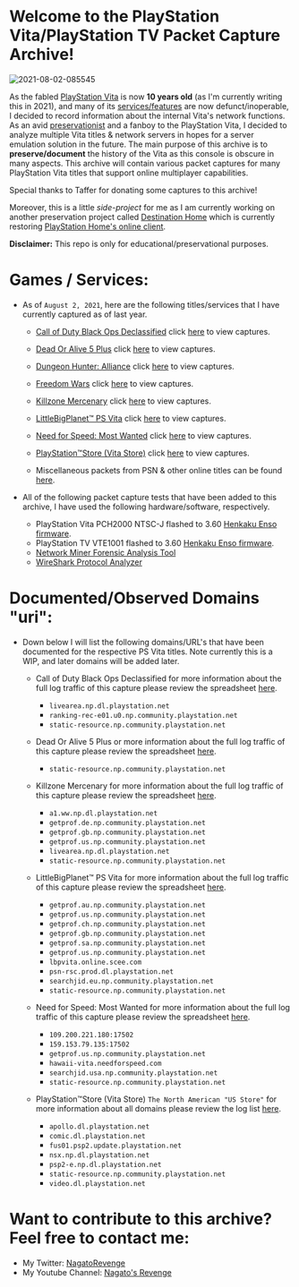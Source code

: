 # Welcome to the PlayStation Vita/PlayStation TV Packet Capture Archive!

![2021-08-02-085545](https://user-images.githubusercontent.com/67494727/127869135-2891abbd-0ff8-47fb-9b6c-1213cc9e8e1f.png)

As the fabled [PlayStation Vita](https://blog.playstation.com/archive/2011/10/19/playstation-vita-launches-from-22-february-2012/) is now **10 years old** (as I'm currently writing this in 2021), and many of its [services/features](https://www.playstation.com/en-us/support/important-notice/) are now defunct/inoperable, I decided to record information about the internal Vita's network functions. As an avid [preservationist](https://www.youtube.com/watch?v=BppPWh49ROU) and a fanboy to the PlayStation Vita, I decided to analyze multiple Vita titles & network servers in hopes for a server emulation solution in the future. The main purpose of this archive is to **preserve/document** the history of the Vita as this console is obscure in many aspects. This archive will contain various packet captures for many PlayStation Vita titles that support online multiplayer capabilities. 

Special thanks to Taffer for donating some captures to this archive!

Moreover, this is a little *side-project* for me as I am currently working on another preservation project called [Destination Home](https://github.com/DestinationHome) which is currently restoring [PlayStation Home's online client](https://youtu.be/D7LQP5SDUjU). 

**Disclaimer:** This repo is only for educational/preservational purposes. 

# Games / Services:

* As of `August 2, 2021`, here are the following titles/services that I have currently captured as of last year. 
    
    * [Call of Duty Black Ops Declassified](https://www.activision.com/games/call-of-duty/call-of-duty-black-ops-declassified) click [here](https://github.com/NagatoDEV/PlayStation-Vita-Packet-Captures/tree/main/Call%20of%20Duty%20Black%20Ops%20Declassified) to view captures. 
    
    * [Dead Or Alive 5 Plus](https://www.ign.com/articles/2012/12/13/dead-or-alive-plus-hits-vita-in-march) click [here](https://github.com/NagatoDEV/PlayStation-Vita-Packet-Captures/tree/main/Dead%20Or%20Alive%205%20Plus) to view captures.
    
    * [Dungeon Hunter: Alliance](https://www.mobygames.com/game/dungeon-hunter-alliance) click [here](https://github.com/NagatoDEV/PlayStation-Vita-Packet-Captures/tree/main/Dungeon%20Hunter%20Alliance) to view captures.
    
    * [Freedom Wars](https://www.jp.playstation.com/scej/title/freedomwars/) click [here](https://github.com/NagatoDEV/PlayStation-Vita-Packet-Captures/releases/tag/v1.1) to view captures.
    
    * [Killzone Mercenary](https://mercenary.killzone.com/) click [here](https://github.com/NagatoDEV/PlayStation-Vita-Packet-Captures/tree/main/Killzone%20Mercenary) to view captures.
    
    * [LittleBigPlanet™ PS Vita](http://littlebigplanet.playstation.com/en/games/littlebigplanet-psvita?t=US) click [here](https://github.com/NagatoDEV/PlayStation-Vita-Packet-Captures/tree/main/LittleBigPlanet%E2%84%A2) to view captures.
    
    * [Need for Speed: Most Wanted](https://www.ea.com/games/need-for-speed/need-for-speed-most-wanted) click [here](https://github.com/NagatoDEV/PlayStation-Vita-Packet-Captures/tree/main/Need%20For%20Speed%20Most%20Wanted) to view captures.
    
    * [PlayStation™Store (Vita Store)](https://store.playstation.com/en-us/) click [here](https://github.com/NagatoDEV/PlayStation-Vita-Packet-Captures/releases/tag/v1.0) to view captures.
    
    * Miscellaneous packets from PSN & other online titles can be found [here](https://github.com/NagatoDEV/PlayStation-Vita-Packet-Captures/tree/main/Miscellaneous).

* All of the following packet capture tests that have been added to this archive, I have used the following hardware/software, respectively. 

   * PlayStation Vita PCH2000 NTSC-J flashed to 3.60 [Henkaku Enso firmware](https://github.com/henkaku/enso).
   * PlayStation TV VTE1001 flashed to 3.60 [Henkaku Enso firmware](https://github.com/henkaku/enso).
   * [Network Miner Forensic Analysis Tool](https://www.netresec.com/)
   * [WireShark Protocol Analyzer](https://www.wireshark.org/)

# Documented/Observed Domains "uri":

* Down below I will list the following domains/URL's that have been documented for the respective PS Vita titles.  Note currently this is a WIP, and later domains will be added later.
   
   *  Call of Duty Black Ops Declassified for more information about the full log traffic of this capture please review the spreadsheet [here](https://github.com/NagatoDEV/PlayStation-Vita-Packet-Captures/commit/c5b413b092b761e759b0be8aaf8e22b395c6dc51).
   
        *  `livearea.np.dl.playstation.net`
        *  `ranking-rec-e01.u0.np.community.playstation.net`
        *  `static-resource.np.community.playstation.net`
          
   *  Dead Or Alive 5 Plus or more information about the full log traffic of this capture please review the spreadsheet [here](https://github.com/NagatoDEV/PlayStation-Vita-Packet-Captures/blob/main/Dead%20Or%20Alive%205%20Plus/Dead_Or_Alive__5_Plus_Capture_Logs.csv).
   
      * `static-resource.np.community.playstation.net`
   
   *  Killzone Mercenary for more information about the full log traffic of this capture please review the spreadsheet [here](https://github.com/NagatoDEV/PlayStation-Vita-Packet-Captures/blob/bc6ced1b940d5e93f5a80375667a16aeac080fa6/Killzone%20Mercenary/Killzone_Mercenary_Capture_Logs.csv).
   
      *  `a1.ww.np.dl.playstation.net`
      *  `getprof.de.np.community.playstation.net`
      *  `getprof.gb.np.community.playstation.net`
      *  `getprof.us.np.community.playstation.net`
      *  `livearea.np.dl.playstation.net`
      *  `static-resource.np.community.playstation.net`
   
   *  LittleBigPlanet™ PS Vita for more information about the full log traffic of this capture please review the spreadsheet [here](https://github.com/NagatoDEV/PlayStation-Vita-Packet-Captures/blob/main/LittleBigPlanet%E2%84%A2/LittleBigPlanet_Vita_Capture_Logs.csv).
   
        *  `getprof.au.np.community.playstation.net`
        *  `getprof.us.np.community.playstation.net`
        *  `getprof.ch.np.community.playstation.net`
        *  `getprof.gb.np.community.playstation.net`
        *  `getprof.sa.np.community.playstation.net`
        *  `getprof.us.np.community.playstation.net`
        *  `lbpvita.online.scee.com`
        *  `psn-rsc.prod.dl.playstation.net`
        *  `searchjid.eu.np.community.playstation.net`
        *  `static-resource.np.community.playstation.net`
        
   *  Need for Speed: Most Wanted for more information about the full log traffic of this capture please review the spreadsheet [here](https://github.com/NagatoDEV/PlayStation-Vita-Packet-Captures/blob/main/Need%20For%20Speed%20Most%20Wanted/Need_For_Speed_Most_Wanted_Capture_Logs.csv).

        *  `109.200.221.180:17502`
        *  `159.153.79.135:17502`
        *  `getprof.us.np.community.playstation.net`
        *  `hawaii-vita.needforspeed.com`
        *  `searchjid.usa.np.community.playstation.net`
        *  `static-resource.np.community.playstation.net`
   
   *  PlayStation™Store (Vita Store) `The North American "US Store"` for more information about all domains please review the log list [here](https://github.com/NagatoDEV/PlayStation-Vita-Packet-Captures/commit/0158c7c565b1df0cc8dd842c9ef7b128f5f1d23b).
   
        *  `apollo.dl.playstation.net`
        *  `comic.dl.playstation.net`
        *  `fus01.psp2.update.playstation.net`
        *  `nsx.np.dl.playstation.net`
        *  `psp2-e.np.dl.playstation.net`
        *  `static-resource.np.community.playstation.net`
        *  `video.dl.playstation.net`

# Want to contribute to this archive? Feel free to contact me:

* My Twitter: [NagatoRevenge](https://twitter.com/NagatoRevenge)
* My Youtube Channel: [Nagato's Revenge](https://www.youtube.com/channel/UCXgz1g5ET8Un9gax-nGMjMw)

